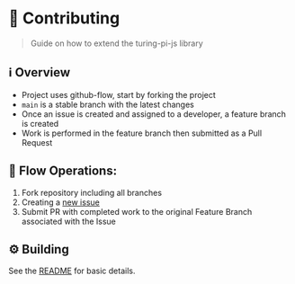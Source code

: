 # 👥 Contributing
> Guide on how to extend the turing-pi-js library

## ℹ️ Overview

 - Project uses github-flow, start by forking the project
 - `main` is a stable branch with the latest changes
 - Once an issue is created and assigned to a developer, a feature branch is created
 - Work is performed in the feature branch then submitted as a Pull Request

## 🔀 Flow Operations:

1. Fork repository including all branches
2. Creating a [new issue](https://github.com/PhearZero/turing-pi-js/issues/new)
3. Submit PR with completed work to the original Feature Branch associated with the Issue

## ⚙️ Building

See the [README](../README.md) for basic details.
